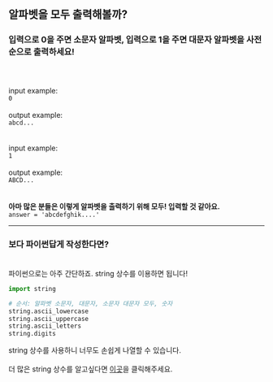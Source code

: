## **알파벳을 모두 출력해볼까?**

### 입력으로 0을 주면 소문자 알파벳, 입력으로 1을 주면 대문자 알파벳을 사전 순으로 출력하세요!<br><br><br>
input example:<br>
`0`<br><br>
output example:<br>
`abcd...`<br><br><br>
input example:<br>
`1`<br><br>
output example:<br>
`ABCD...`<br><br><br>
**아마 많은 분들은 이렇게 알파벳을 출력하기 위해 모두! 입력할 것 같아요.<br>**
`answer = 'abcdefghik....'`<br>

***

### **보다 파이썬답게 작성한다면?<br><br>**
파이썬으로는 아주 간단하죠. string 상수를 이용하면 됩니다!<br>
```python
import string

# 순서: 알파벳 소문자, 대문자, 소문자 대문자 모두, 숫자
string.ascii_lowercase
string.ascii_uppercase
string.ascii_letters
string.digits
```
string 상수를 사용하니 너무도 손쉽게 나열할 수 있습니다.<br><br>
더 많은 string 상수를 알고싶다면 [이곳](https://docs.python.org/3.4/library/string.html)을 클릭해주세요.<br><br>